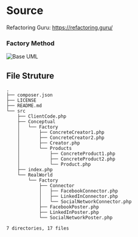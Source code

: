 # Source
Refactoring Guru: https://refactoring.guru/

### Factory Method
![Base UML](https://refactoring.guru/images/patterns/diagrams/factory-method/structure.png)

## File Struture
```
.
├── composer.json
├── LICENSE
├── README.md
└── src
    ├── ClientCode.php
    ├── Conceptual
    │   └── Factory
    │       ├── ConcreteCreator1.php
    │       ├── ConcreteCreator2.php
    │       ├── Creator.php
    │       └── Products
    │           ├── ConcreteProduct1.php
    │           ├── ConcreteProduct2.php
    │           └── Product.php
    ├── index.php
    └── RealWorld
        └── Factory
            ├── Connector
            │   ├── FacebookConnector.php
            │   ├── LinkedInConnector.php
            │   └── SocialNetworkConnector.php
            ├── FacebookPoster.php
            ├── LinkedInPoster.php
            └── SocialNetworkPoster.php

7 directories, 17 files
```
